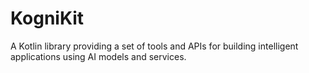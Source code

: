 # KogniKit
A Kotlin library providing a set of tools and APIs for building intelligent applications using AI models and services.
